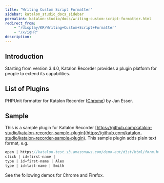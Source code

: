 ```yaml
---
title: "Writing Custom Script Formatter" 
sidebar: katalon_studio_docs_sidebar
permalink: katalon-studio/docs/writing-custom-script-formatter.html 
redirect_from:
    - "/display/KR/Writing+Custom+Script+Formatter"
    - "/x/igHR"
description: 
---
```

Introduction
------------

Starting from version 3.4.0, Katalon Recorder provides a plugin platform for people to extend its capabilities.

List of Plugins
---------------

PHPUnit formatter for Katalon Recorder ([Chrome](https://chrome.google.com/webstore/detail/phpunit-formatter-for-kat/gelokgfkbnkkcdbokielchgpfnphoalk?utm_source=chrome-ntp-icon)) by Jan Esser.

Sample
------

This is a sample plugin for Katalon Recorder [https://github.com/katalon-studio/katalon-recorder-sample-plugin](https://github.com/katalon-studio/katalon-recorder-sample-plugin). This sample plugin adds plain text format, e.g.

```groovy
open | https://katalon-test.s3.amazonaws.com/demo-aut/dist/html/form.html | 
click | id=first-name | 
type | id=first-name | Alex 
type | id=last-name | Smith
```

See the following demos for Chrome and Firefox.